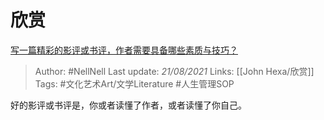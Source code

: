 # 欣赏
[写一篇精彩的影评或书评，作者需要具备哪些素质与技巧？](https://www.zhihu.com/question/19716927/answer/12744207)

> Author: #NellNell 
Last update: *21/08/2021* 
Links: [[John Hexa/欣赏]]
Tags: #文化艺术Art/文学Literature #人生管理SOP 

好的影评或书评是，你或者读懂了作者，或者读懂了你自己。